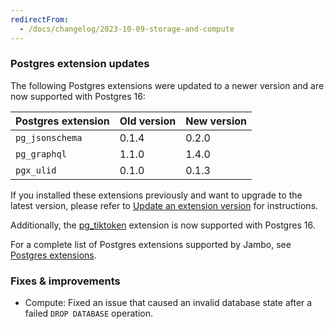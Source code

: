 ```yaml
---
redirectFrom:
  - /docs/changelog/2023-10-09-storage-and-compute
---
```


### Postgres extension updates

The following Postgres extensions were updated to a newer version and are now supported with Postgres 16:

| Postgres extension | Old version | New version |
| ------------------ | ----------- | ----------- |
| `pg_jsonschema`    | 0.1.4       | 0.2.0       |
| `pg_graphql`       | 1.1.0       | 1.4.0       |
| `pgx_ulid`         | 0.1.0       | 0.1.3       |

If you installed these extensions previously and want to upgrade to the latest version, please refer to [Update an extension version](/docs/extensions/pg-extensions#update-an-extension-version) for instructions.

Additionally, the [pg_tiktoken](/docs/extensions/pg_tiktoken) extension is now supported with Postgres 16.

For a complete list of Postgres extensions supported by Jambo, see [Postgres extensions](/docs/extensions/pg-extensions).

### Fixes & improvements

- Compute: Fixed an issue that caused an invalid database state after a failed `DROP DATABASE` operation.
